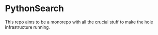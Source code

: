 
# PythonSearch

This repo aims to be a monorepo with all the crucial stuff to make the hole infrastructure running.
